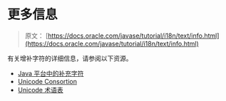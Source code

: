 # 更多信息

> 原文： [https://docs.oracle.com/javase/tutorial/i18n/text/info.html](https://docs.oracle.com/javase/tutorial/i18n/text/info.html)

有关增补字符的详细信息，请参阅以下资源。

*   [Java 平台中的补充字符](http://www.oracle.com/technetwork/articles/javase/supplementary-142654.html)
*   [Unicode Consortion](http://unicode.org/)
*   [Unicode 术语表](http://unicode.org/glossary/)